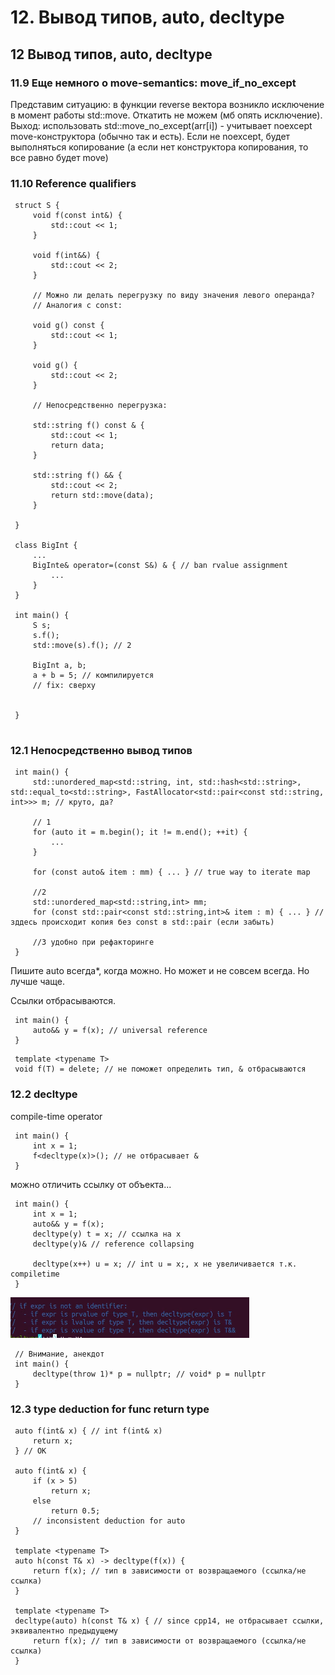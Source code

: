 # 12. Вывод типов, auto, decltype

## 12 Вывод типов, auto, decltype

### 11.9 Еще немного о move-semantics: move\_if\_no\_except

Представим ситуацию: в функции reverse вектора возникло исключение в момент работы std::move. Откатить не можем \(мб опять исключение\). Выход: использовать std::move\_no\_except\(arr\[i\]\) - учитывает noexcept move-конструктора \(обычно так и есть\). Если не noexcept, будет выполняться копирование \(а если нет конструктора копирования, то все равно будет move\)

### 11.10 Reference qualifiers

```text
 struct S {
     void f(const int&) {
         std::cout << 1;
     }
     
     void f(int&&) {
         std::cout << 2;
     }
     
     // Можно ли делать перегрузку по виду значения левого операнда?
     // Аналогия с const:
     
     void g() const {
         std::cout << 1;
     }
     
     void g() {
         std::cout << 2;
     }
     
     // Непосредственно перегрузка:
     
     std::string f() const & {
         std::cout << 1;
         return data;
     }
     
     std::string f() && {
         std::cout << 2;
         return std::move(data);
     }
     
 }
 ​
 class BigInt {
     ...
     BigInte& operator=(const S&) & { // ban rvalue assignment
         ...
     }
 } 
 ​
 int main() {
     S s;
     s.f();
     std::move(s).f(); // 2
     
     BigInt a, b;
     a + b = 5; // компилируется
     // fix: сверху
     
     
 }
 ​
```

### 12.1 Непосредственно вывод типов

```text
 int main() {
     std::unordered_map<std::string, int, std::hash<std::string>,        std::equal_to<std::string>, FastAllocator<std::pair<const std::string,  int>>> m; // круто, да?
     
     // 1
     for (auto it = m.begin(); it != m.end(); ++it) {
         ...
     }
     
     for (const auto& item : mm) { ... } // true way to iterate map
     
     //2
     std::unordered_map<std::string,int> mm;
     for (const std::pair<const std::string,int>& item : m) { ... } // зддесь происходит копия без const в std::pair (если забыть)
     
     //3 удобно при рефакторинге
 }
```

Пишите auto всегда\*, когда можно. Но может и не совсем всегда. Но лучше чаще.

Ссылки отбрасываются.

```text
 int main() {
     auto&& y = f(x); // universal reference
 }
```

```text
 template <typename T>
 void f(T) = delete; // не поможет определить тип, & отбрасываются
```

### 12.2 decltype

compile-time operator

```text
 int main() {
     int x = 1;
     f<decltype(x)>(); // не отбрасывает &
 }
```

можно отличить ссылку от объекта...

```text
 int main() {
     int x = 1;
     auto&& y = f(x);
     decltype(y) t = x; // ссылка на x
     decltype(y)& // reference collapsing
         
     decltype(x++) u = x; // int u = x;, x не увеличивается т.к. compiletime
 }
```

![](../.gitbook/assets/image-20210423220727308.png)

```text
 // Внимание, анекдот
 int main() {
     decltype(throw 1)* p = nullptr; // void* p = nullptr
 }
```

### 12.3 type deduction for func return type

```text
 auto f(int& x) { // int f(int& x)
     return x;
 } // OK
 ​
 auto f(int& x) {
     if (x > 5)
         return x;
     else
         return 0.5;
     // inconsistent deduction for auto
 }
 ​
 template <typename T>
 auto h(const T& x) -> decltype(f(x)) {
     return f(x); // тип в зависимости от возвращаемого (ссылка/не ссылка)
 }
 ​
 template <typename T>
 decltype(auto) h(const T& x) { // since cpp14, не отбрасывает ссылки, эквивалентно предыдущему
     return f(x); // тип в зависимости от возвращаемого (ссылка/не ссылка)
 }
```

  
 

